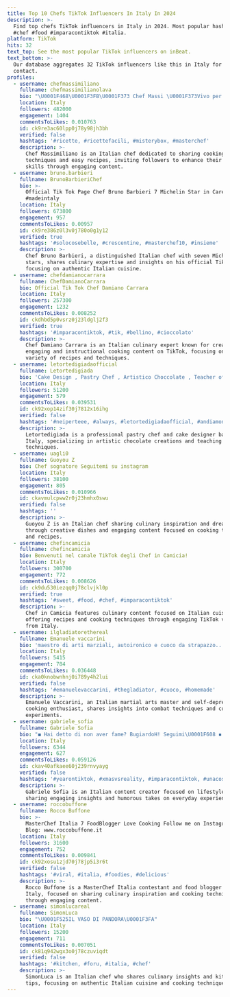 ```yaml
---
title: Top 10 Chefs TikTok Influencers In Italy In 2024
description: >-
  Find top chefs TikTok influencers in Italy in 2024. Most popular hashtags:
  #chef #food #imparacontiktok #italia.
platform: TikTok
hits: 32
text_top: See the most popular TikTok influencers on inBeat.
text_bottom: >-
  Our database aggregates 32 TikTok influencers like this in Italy for you to
  contact.
profiles:
  - username: chefmassimiliano
    fullname: chefmassimilianolava
    bio: "\U0001F468\U0001F3FB‍\U0001F373 Chef Massi \U0001F373Vivo per cucinare ⬆️ Seguimi per imparare a cucinare con me"
    location: Italy
    followers: 482000
    engagement: 1404
    commentsToLikes: 0.010763
    id: ck9re3ac60lpp0j78y98jh3bh
    verified: false
    hashtags: '#ricette, #ricettefacili, #misterybox, #masterchef'
    description: >-
      Chef Massimiliano is an Italian chef dedicated to sharing cooking
      techniques and easy recipes, inviting followers to enhance their culinary
      skills through engaging content.
  - username: bruno.barbieri
    fullname: BrunoBarbieriChef
    bio: >-
      Official Tik Tok Page Chef Bruno Barbieri 7 Michelin Star in Career
      #madeintaly
    location: Italy
    followers: 673800
    engagement: 957
    commentsToLikes: 0.00957
    id: ck9re386z0l3v0j780o0g1y12
    verified: true
    hashtags: '#solocosebelle, #crescentine, #masterchef10, #insieme'
    description: >-
      Chef Bruno Barbieri, a distinguished Italian chef with seven Michelin
      stars, shares culinary expertise and insights on his official TikTok page,
      focusing on authentic Italian cuisine.
  - username: chefdamianocarrara
    fullname: ChefDamianoCarrara
    bio: Official Tik Tok Chef Damiano Carrara
    location: Italy
    followers: 257300
    engagement: 1232
    commentsToLikes: 0.008252
    id: ckdhbd5p0vsrz0j23ldglj2f3
    verified: true
    hashtags: '#imparacontiktok, #tik, #bellino, #cioccolato'
    description: >-
      Chef Damiano Carrara is an Italian culinary expert known for creating
      engaging and instructional cooking content on TikTok, focusing on a
      variety of recipes and techniques.
  - username: letortedigiadaofficial
    fullname: Letortedigiada
    bio: 'Cake Design , Pastry Chef , Artistico Choccolate , Teacher of Modelling'
    location: Italy
    followers: 51200
    engagement: 579
    commentsToLikes: 0.039531
    id: ck92xop14zif30j7812x16ihg
    verified: false
    hashtags: '#neiperteee, #always, #letortedigiadaofficial, #andiamoneiperte'
    description: >-
      Letortedigiada is a professional pastry chef and cake designer based in
      Italy, specializing in artistic chocolate creations and teaching modelling
      techniques.
  - username: uagli0
    fullname: Guoyou Z
    bio: Chef sognatore Seguitemi su instagram
    location: Italy
    followers: 38100
    engagement: 805
    commentsToLikes: 0.010966
    id: ckavmulcpww2r0j23hmhx0swu
    verified: false
    hashtags: ''
    description: >-
      Guoyou Z is an Italian chef sharing culinary inspiration and dreams
      through creative dishes and engaging content focused on cooking techniques
      and recipes.
  - username: chefincamicia
    fullname: chefincamicia
    bio: Benvenuti nel canale TikTok degli Chef in Camicia!
    location: Italy
    followers: 300700
    engagement: 772
    commentsToLikes: 0.008626
    id: ck9du530iezqq0j78clvjkl0p
    verified: true
    hashtags: '#sweet, #food, #chef, #imparacontiktok'
    description: >-
      Chef in Camicia features culinary content focused on Italian cuisine,
      offering recipes and cooking techniques through engaging TikTok videos
      from Italy.
  - username: ilgladiatorethereal
    fullname: Emanuele vaccarini
    bio: 'maestro di arti marziali, autoironico e cuoco da strapazzo...IL GLADIATORE'
    location: Italy
    followers: 5415
    engagement: 784
    commentsToLikes: 0.036448
    id: cka0knobwnhnj0i789y4h2lui
    verified: false
    hashtags: '#emanuelevaccarini, #thegladiator, #cuoco, #homemade'
    description: >-
      Emanuele Vaccarini, an Italian martial arts master and self-deprecating
      cooking enthusiast, shares insights into combat techniques and culinary
      experiments.
  - username: gabriele_sofia
    fullname: Gabriele Sofia
    bio: "◼ Hai detto di non aver fame? BugiardoH! Seguimi\U0001F608 ◾ Road to 10k"
    location: Italy
    followers: 6344
    engagement: 627
    commentsToLikes: 0.059126
    id: ckav40afkaee60j239rnvyayg
    verified: false
    hashtags: '#yearontiktok, #xmasvsreality, #imparacontiktok, #unacosabella'
    description: >-
      Gabriele Sofia is an Italian content creator focused on lifestyle themes,
      sharing engaging insights and humorous takes on everyday experiences.
  - username: roccobuffone
    fullname: Rocco Buffone
    bio: >-
      MasterChef Italia 7 FoodBlogger Love Cooking Follow me on Instagram My
      Blog: www.roccobuffone.it
    location: Italy
    followers: 31600
    engagement: 752
    commentsToLikes: 0.009841
    id: ck92xosu1zjd70j78jp5i3r6t
    verified: false
    hashtags: '#viral, #italia, #foodies, #delicious'
    description: >-
      Rocco Buffone is a MasterChef Italia contestant and food blogger based in
      Italy, focused on sharing culinary inspiration and cooking techniques
      through engaging content.
  - username: simonlucareal
    fullname: SimonLuca
    bio: "\U0001F525IL VASO DI PANDORA\U0001F3FA"
    location: Italy
    followers: 15200
    engagement: 711
    commentsToLikes: 0.007051
    id: ck81q942wgx3o0j78czuviqdt
    verified: false
    hashtags: '#kitchen, #foru, #italia, #chef'
    description: >-
      SimonLuca is an Italian chef who shares culinary insights and kitchen
      tips, focusing on authentic Italian cuisine and cooking techniques.
---
```


